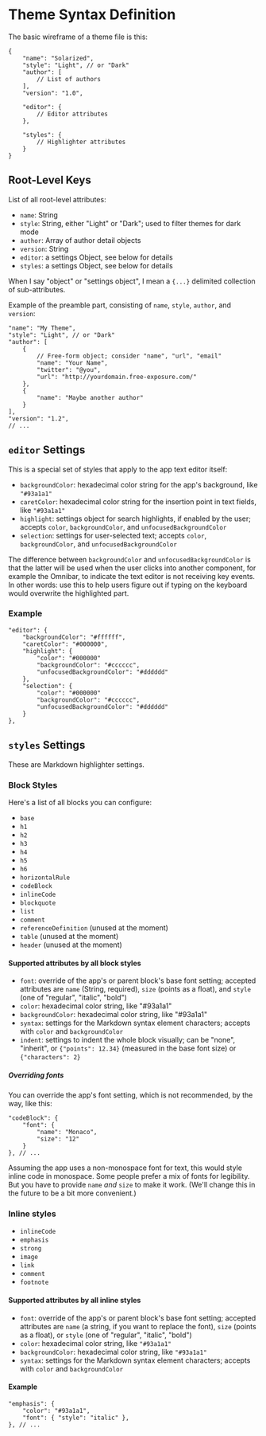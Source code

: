 # Theme Syntax Definition

The basic wireframe of a theme file is this: 

    {
        "name": "Solarized",
        "style": "Light", // or "Dark"
        "author": [
            // List of authors
        ],
        "version": "1.0",

        "editor": {
            // Editor attributes
        },

        "styles": {
            // Highlighter attributes
        }
    }

## Root-Level Keys

List of all root-level attributes:

- `name`: String
- `style`: String, either "Light" or "Dark"; used to filter themes for dark mode
- `author`: Array of author detail objects
- `version`: String
- `editor`: a settings Object, see below for details
- `styles`: a settings Object, see below for details

When I say "object" or "settings object", I mean a `{...}` delimited collection of sub-attributes.

Example of the preamble part, consisting of `name`, `style`, `author`, and `version`:

    "name": "My Theme",
    "style": "Light", // or "Dark"
    "author": [
        {
            // Free-form object; consider "name", "url", "email"
            "name": "Your Name",
            "twitter": "@you",
            "url": "http://yourdomain.free-exposure.com/"
        },
        {
            "name": "Maybe another author"
        }
    ],
    "version": "1.2", 
    // ...

## `editor` Settings

This is a special set of styles that apply to the app text editor itself:

- `backgroundColor`: hexadecimal color string for the app's background, like `"#93a1a1"`
- `caretColor`: hexadecimal color string for the insertion point in text fields, like `"#93a1a1"`
- `highlight`: settings object for search highlights, if enabled by the user; accepts `color`, `backgroundColor`, and `unfocusedBackgroundColor`
- `selection`: settings for user-selected text; accepts `color`, `backgroundColor`, and `unfocusedBackgroundColor`

The difference between `backgroundColor` and `unfocusedBackgroundColor` is that the latter will be used when the user clicks into another component, for example the Omnibar, to indicate the text editor is not receiving key events. In other words: use this to help users figure out if typing on the keyboard would overwrite the highlighted part.

### Example

    "editor": {
        "backgroundColor": "#ffffff",
        "caretColor": "#000000",
        "highlight": {
            "color": "#000000"
            "backgroundColor": "#cccccc",
            "unfocusedBackgroundColor": "#dddddd"
        },
        "selection": {
            "color": "#000000"
            "backgroundColor": "#cccccc",
            "unfocusedBackgroundColor": "#dddddd"
        }
    },

## `styles` Settings

These are Markdown highlighter settings.

### Block Styles

Here's a list of all blocks you can configure:

- `base`
- `h1`
- `h2`
- `h3`
- `h4`
- `h5`
- `h6`
- `horizontalRule`
- `codeBlock`
- `inlineCode`
- `blockquote`
- `list`
- `comment`
- `referenceDefinition` (unused at the moment)
- `table` (unused at the moment)
- `header` (unused at the moment)

#### Supported attributes by all block styles

- `font`: override of the app's or parent block's base font setting; accepted attributes are `name` (String, required), `size` (points as a float), and `style` (one of "regular", "italic", "bold")
- `color`: hexadecimal color string, like "#93a1a1"
- `backgroundColor`: hexadecimal color string, like "#93a1a1"
- `syntax`: settings for the Markdown syntax element characters; accepts with `color` and `backgroundColor`
- `indent`: settings to indent the whole block visually; can be "none", "inherit", or `{"points": 12.34}` (measured in the base font size) or `{"characters": 2}`

##### Overriding fonts

You can override the app's font setting, which is not recommended, by the way, like this:

    "codeBlock": {
        "font": { 
            "name": "Monaco",
            "size": "12"
        }
    }, // ...

Assuming the app uses a non-monospace font for text, this would style inline code in monospace. Some people prefer a mix of fonts for legibility. But you have to provide `name` _and_ `size` to make it work. (We'll change this in the future to be a bit more convenient.)

### Inline styles

- `inlineCode`
- `emphasis`
- `strong`
- `image`
- `link`
- `comment`
- `footnote`

#### Supported attributes by all inline styles

- `font`: override of the app's or parent block's base font setting; accepted attributes are `name` (a string, if you want to replace the font), `size` (points as a float), or `style` (one of "regular", "italic", "bold")
- `color`: hexadecimal color string, like `"#93a1a1"`
- `backgroundColor`: hexadecimal color string, like `"#93a1a1"`
- `syntax`: settings for the Markdown syntax element characters; accepts with `color` and `backgroundColor`

#### Example

    "emphasis": {
        "color": "#93a1a1",
        "font": { "style": "italic" },
    }, // ...

